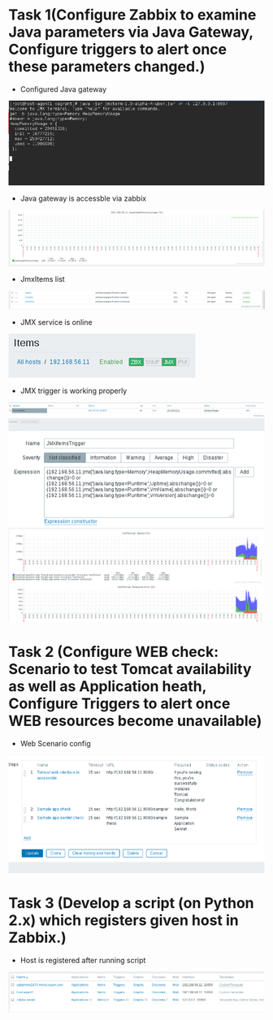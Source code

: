 # Task 1(Configure Zabbix to examine Java parameters via Java Gateway, Configure triggers to alert once these parameters changed.)

- Configured Java gateway
<img src="Screenshot from 2017-07-25 13-29-56.png">	

- Java gateway is accessble via zabbix
<img src="Screenshot from 2017-07-25 16-41-01.png">

- JmxItems list
<img src="Screenshot from 2017-07-25 16-41-50.png">

- JMX service is online
<img src="Screenshot from 2017-07-25 16-42-31.png">

 - JMX trigger is working properly
<img src="Screenshot from 2017-07-25 16-49-19.png">


<img src="Screenshot from 2017-07-25 16-49-34.png">	


<img src="Screenshot from 2017-07-25 17-12-33.png">	

# Task 2 (Configure WEB check: Scenario to test Tomcat availability as well as Application heath, Configure Triggers to alert once WEB resources become unavailable)
- Web Scenario config
<img src="Screenshot from 2017-07-25 17-12-53.png">	

# Task 3 (Develop a script (on Python 2.x) which registers given host in Zabbix.)
- Host is registered after running script
<img src="Screenshot from 2017-07-25 23-11-23.png">
